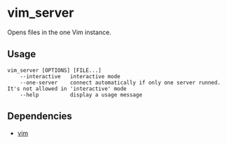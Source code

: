 # vim_server

Opens files in the one Vim instance.


## Usage

```
vim_server [OPTIONS] [FILE...]
    --interactive   interactive mode
    --one-server    connect automatically if only one server runned. It's not allowed in 'interactive' mode
    --help          display a usage message
```


## Dependencies

* [vim](https://www.vim.org)
